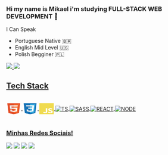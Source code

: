 ### Hi my name is Mikael i'm studying FULL-STACK WEB DEVELOPMENT 💚

I Can Speak
- Portuguese Native 🇧🇷
- English Mid Level 🇺🇸
- Polish Begginer 🇵🇱

<div>
   <a href="https://github.com/Mikael3250">
   <img height="180em" src="https://github-readme-stats.vercel.app/api?username=Mikael3250&show_icons=true&theme=tokyonight&include_all_commits=true&count_private=true"/>
   <img height="180em" src="https://github-readme-stats.vercel.app/api/top-langs/?username=Mikael3250&layout=compact&langs_count=6&theme=tokyonight"/>

</div>
   <h2>Tech Stack</h2>
<div style="display: inline_block"><br>
  <img align="center" alt="HTML" height="30" width="40" src="https://raw.githubusercontent.com/devicons/devicon/master/icons/html5/html5-original.svg">
  <img align="center" alt="CSS" height="30" width="40" src="https://raw.githubusercontent.com/devicons/devicon/master/icons/css3/css3-original.svg">
   <img align="center" alt="JS" height="30" width="40" src="https://raw.githubusercontent.com/devicons/devicon/master/icons/javascript/javascript-plain.svg">
   <img align="center" alt="TS" height="30" width="40"src="https://cdn.jsdelivr.net/gh/devicons/devicon@latest/icons/typescript/typescript-original.svg">
   <img align="center" alt="SASS" height="30" width="40" src="https://cdn.jsdelivr.net/gh/devicons/devicon@latest/icons/sass/sass-original.svg">
   <img align="center" alt="REACT" height="30" width="40" src="https://cdn.jsdelivr.net/gh/devicons/devicon@latest/icons/react/react-original.svg">
   <img align="center" alt="NODE" height="30" width="40" src="https://cdn.jsdelivr.net/gh/devicons/devicon@latest/icons/nodejs/nodejs-original-wordmark.svg">
</div>

 <br> 
 
  ### Minhas Redes Sociais!
 
<div> 
  <a href="https://www.youtube.com/@Mikael_Full-Stack/featured" target="_blank"><img src="https://img.shields.io/badge/YouTube-FF0000?style=for-the-badge&logo=youtube&logoColor=white" target="_blank"></a>
  <a href="https://www.instagram.com/mikaeldev3770/" target="_blank"><img src="https://img.shields.io/badge/-Instagram-%23E4405F?style=for-the-badge&logo=instagram&logoColor=white" target="_blank"></a> 
  <a href = "mailto:mikaelbondan@gmail.com"><img src="https://img.shields.io/badge/-Gmail-%23333?style=for-the-badge&logo=gmail&logoColor=white" target="_blank"></a>
  <a href="https://www.linkedin.com/in/mikael-bondan-852842226/" target="_blank"><img src="https://img.shields.io/badge/-LinkedIn-%230077B5?style=for-the-badge&logo=linkedin&logoColor=white" target="_blank"></a> 
</div>
